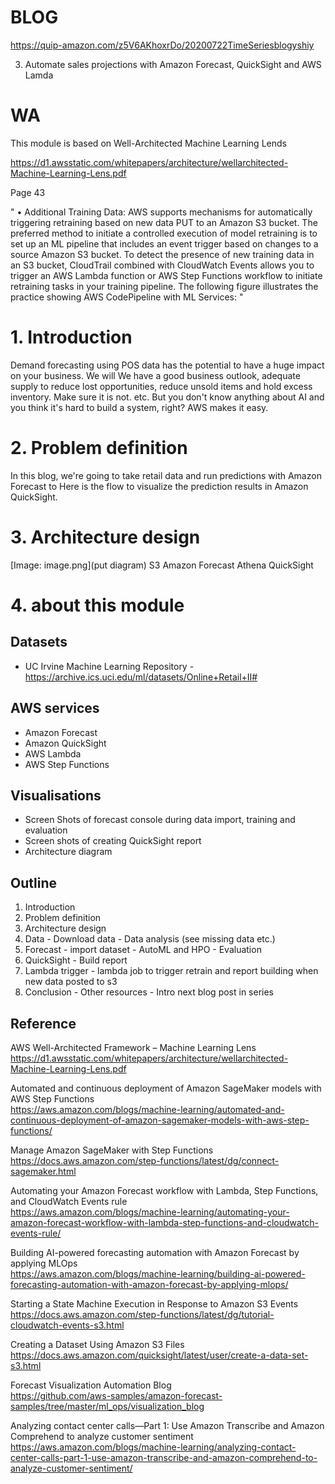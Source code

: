 # BLOG
https://quip-amazon.com/z5V6AKhoxrDo/20200722TimeSeriesblogyshiy

3. Automate sales projections with Amazon Forecast, QuickSight and AWS Lamda

# WA
This module is based on Well-Architected Machine Learning Lends

https://d1.awsstatic.com/whitepapers/architecture/wellarchitected-Machine-Learning-Lens.pdf

Page 43

"
• Additional Training Data: AWS supports mechanisms for automatically
triggering retraining based on new data PUT to an Amazon S3 bucket. The
preferred method to initiate a controlled execution of model retraining is to set up
an ML pipeline that includes an event trigger based on changes to a source
Amazon S3 bucket. To detect the presence of new training data in an S3 bucket,
CloudTrail combined with CloudWatch Events allows you to trigger an AWS
Lambda function or AWS Step Functions workflow to initiate retraining tasks in
your training pipeline. The following figure illustrates the practice showing AWS
CodePipeline with ML Services:
"

# 1. Introduction

Demand forecasting using POS data has the potential to have a huge impact on your business. We will
We have a good business outlook, adequate supply to reduce lost opportunities, reduce unsold items and hold excess inventory. Make sure it is not. etc.
But you don't know anything about AI and you think it's hard to build a system, right?
AWS makes it easy.


# 2. Problem definition

In this blog, we're going to take retail data and run predictions with Amazon Forecast to Here is the flow to visualize the prediction results in Amazon QuickSight.


# 3. Architecture design

[Image: image.png](put diagram)
S3
Amazon Forecast
Athena
QuickSight



# 4. about this module

## Datasets

* UC Irvine Machine Learning Repository - https://archive.ics.uci.edu/ml/datasets/Online+Retail+II#

## AWS services

* Amazon Forecast
* Amazon QuickSight
* AWS Lambda
* AWS Step Functions

## Visualisations

* Screen Shots of forecast console during data import, training and evaluation
* Screen shots of creating QuickSight report
* Architecture diagram

## Outline

1. Introduction
2. Problem definition
3. Architecture design
4. Data    - Download data   - Data analysis (see missing data etc.)
5. Forecast   - import dataset    - AutoML and HPO   - Evaluation
6. QuickSight - Build report
7. Lambda trigger   - lambda job to trigger retrain and report building when new data posted to s3
8. Conclusion   - Other resources   - Intro next blog post in series


## Reference
AWS Well-Architected Framework – Machine Learning Lens  
https://d1.awsstatic.com/whitepapers/architecture/wellarchitected-Machine-Learning-Lens.pdf

Automated and continuous deployment of Amazon SageMaker models with AWS Step Functions  
https://aws.amazon.com/blogs/machine-learning/automated-and-continuous-deployment-of-amazon-sagemaker-models-with-aws-step-functions/

Manage Amazon SageMaker with Step Functions  
https://docs.aws.amazon.com/step-functions/latest/dg/connect-sagemaker.html

Automating your Amazon Forecast workflow with Lambda, Step Functions, and CloudWatch Events rule  
https://aws.amazon.com/blogs/machine-learning/automating-your-amazon-forecast-workflow-with-lambda-step-functions-and-cloudwatch-events-rule/

Building AI-powered forecasting automation with Amazon Forecast by applying MLOps  
https://aws.amazon.com/blogs/machine-learning/building-ai-powered-forecasting-automation-with-amazon-forecast-by-applying-mlops/

Starting a State Machine Execution in Response to Amazon S3 Events  
https://docs.aws.amazon.com/step-functions/latest/dg/tutorial-cloudwatch-events-s3.html

Creating a Dataset Using Amazon S3 Files  
https://docs.aws.amazon.com/quicksight/latest/user/create-a-data-set-s3.html

Forecast Visualization Automation Blog  
https://github.com/aws-samples/amazon-forecast-samples/tree/master/ml_ops/visualization_blog

Analyzing contact center calls—Part 1: Use Amazon Transcribe and Amazon Comprehend to analyze customer sentiment  
https://aws.amazon.com/blogs/machine-learning/analyzing-contact-center-calls-part-1-use-amazon-transcribe-and-amazon-comprehend-to-analyze-customer-sentiment/



